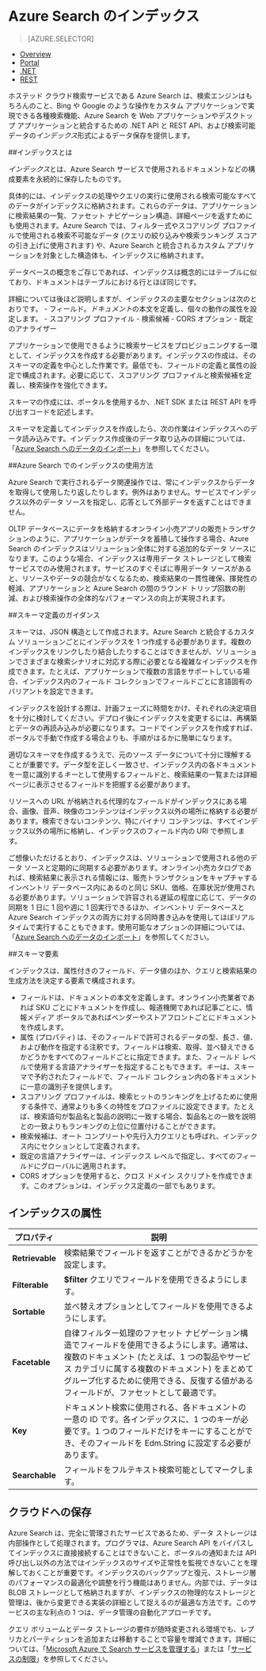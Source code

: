 <properties
	pageTitle="Azure Search のインデックス | Microsoft Azure | ホステッド クラウド検索サービス"
	description="Azure Search のインデックスとその使用方法について"
	services="search"
	documentationCenter=""
	authors="HeidiSteen"
	manager="mblythe"
	editor=""
    tags="azure-portal"/>

<tags
	ms.service="search"
	ms.devlang="na"
	ms.workload="search"
	ms.topic="get-started-article"
	ms.tgt_pltfrm="na"
	ms.date="11/09/2015"
	ms.author="heidist"/>

# Azure Search のインデックス
> [AZURE.SELECTOR]
- [Overview](search-what-is-an-index.md)
- [Portal](search-create-index-portal.md)
- [.NET](search-create-index-dotnet.md)
- [REST](search-create-index-rest-api.md)

ホステッド クラウド検索サービスである Azure Search は、検索エンジンはもちろんのこと、Bing や Google のような操作をカスタム アプリケーションで実現できる各種検索機能、Azure Search を Web アプリケーションやデスクトップ アプリケーションと統合するための .NET API と REST API、および検索可能データの*インデックス*形式によるデータ保存を提供します。

##インデックスとは

*インデックス*とは、Azure Search サービスで使用されるドキュメントなどの構成要素を永続的に保存したものです。

具体的には、インデックスの処理やクエリの実行に使用される検索可能なすべてのデータがインデックスに格納されます。これらのデータは、アプリケーションに検索結果の一覧、ファセット ナビゲーション構造、詳細ページを返すためにも使用されます。Azure Search では、フィルター式やスコアリング プロファイルで使用される検索不可能なデータ (クエリの絞り込みや検索ランキング スコアの引き上げに使用されます) や、Azure Search と統合されるカスタム アプリケーションを対象とした構造体も、インデックスに格納されます。

データベースの概念をご存じであれば、インデックスは概念的にはテーブルに似ており、ドキュメントはテーブルにおける行とほぼ同じです。

詳細については後ほど説明しますが、インデックスの主要なセクションは次のとおりです。 - フィールド。*ドキュメント*の本文を定義し、個々の動作の属性を設定します。 - スコアリング プロファイル - 検索候補 - CORS オプション - 既定のアナライザー

アプリケーションで使用できるように検索サービスをプロビジョニングする一環として、インデックスを作成する必要があります。インデックスの作成は、そのスキーマの定義を中心とした作業です。最低でも、フィールドの定義と属性の設定で構成されます。必要に応じて、スコアリング プロファイルと検索候補を定義し、検索操作を強化できます。

スキーマの作成には、ポータルを使用するか、.NET SDK または REST API を呼び出すコードを記述します。

スキーマを定義してインデックスを作成したら、次の作業はインデックスへのデータ読み込みです。インデックス作成後のデータ取り込みの詳細については、「[Azure Search へのデータのインポート](search-what-is-data-import.md)」を参照してください。

##Azure Search でのインデックスの使用方法

Azure Search で実行されるデータ関連操作では、常にインデックスからデータを取得して使用したり返したりします。例外はありません。サービスでインデックス以外のデータ ソースを指定し、応答として外部データを返すことはできません。

OLTP データベースにデータを格納するオンライン小売アプリの販売トランザクションのように、アプリケーションがデータを蓄積して操作する場合、Azure Search のインデックスはソリューション全体に対する追加的なデータ ソースになります。このような場合、インデックスは専用データ ストレージとして検索サービスでのみ使用されます。サービスのすぐそばに専用データ ソースがあると、リソースやデータの競合がなくなるため、検索結果の一貫性確保、揮発性の軽減、アプリケーションと Azure Search の間のラウンド トリップ回数の削減、および検索操作の全体的なパフォーマンスの向上が実現されます。

##スキーマ定義のガイダンス

スキーマは、JSON 構造として作成されます。Azure Search と統合するカスタム ソリューションごとにインデックスを 1 つ作成する必要があります。複数のインデックスをリンクしたり結合したりすることはできませんが、ソリューションでさまざまな検索シナリオに対応する際に必要となる複雑なインデックスを作成できます。たとえば、アプリケーションで複数の言語をサポートしている場合、インデックス内のフィールド コレクションでフィールドごとに言語固有のバリアントを設定できます。

インデックスを設計する際は、計画フェーズに時間をかけ、それぞれの決定項目を十分に検討してください。デプロイ後にインデックスを変更するには、再構築とデータの再読み込みが必要になります。コードでインデックスを作成すれば、ポータルで手動で作成する場合よりも、手順がはるかに簡単になります。

適切なスキーマを作成するうえで、元のソース データについて十分に理解することが重要です。データ型を正しく一致させ、インデックス内の各ドキュメントを一意に識別する*キー*として使用するフィールドと、検索結果の一覧または詳細ページに表示させるフィールドを把握する必要があります。

リソースへの URL が格納される代理的なフィールドがインデックスにある場合、画像、音声、映像のコンテンツはインデックス以外の場所に格納する必要があります。検索できないコンテンツ、特にバイナリ コンテンツは、すべてインデックス以外の場所に格納し、インデックスのフィールド内の URI で参照します。

ご想像いただけるとおり、インデックスは、ソリューションで使用される他のデータ ソースと定期的に同期する必要があります。オンライン小売カタログであれば、検索結果に表示される情報には、販売トランザクションをキャプチャするインベントリ データベース内にあるのと同じ SKU、価格、在庫状況が使用される必要があります。ソリューションで許容される遅延の程度に応じて、データの同期を 1 日に 1 回や週に 1 回実行できるほか、インベントリ データベースと Azure Search インデックスの両方に対する同時書き込みを使用してほぼリアルタイムで実行することもできます。使用可能なオプションの詳細については、「[Azure Search へのデータのインポート](search-what-is-data-import.md)」を参照してください。

##スキーマ要素

インデックスは、属性付きのフィールド、データ値のほか、クエリと検索結果の生成方法を決定する要素で構成されます。

- フィールドは、ドキュメントの本文を定義します。オンライン小売業者であれば SKU ごとにドキュメントを作成し、報道機関であれば記事ごとに、情報メディア ポータルであればベンダーやストアフロントごとにドキュメントを作成します。
- 属性 (プロパティ) は、そのフィールドで許可されるデータの型、長さ、値、および動作を指定する注釈です。フィールドは検索、取得、並べ替えできるかどうかをすべてのフィールドごとに指定できます。また、フィールド レベルで使用する言語アナライザーを指定することもできます。*キー*は、スキーマで予約されたフィールドで、フィールド コレクション内の各ドキュメントに一意の識別子を提供します。
- スコアリング プロファイルは、検索ヒットのランキングを上げるために使用する条件で、通常よりも多くの特性をプロファイルに設定できます。たとえば、検索語句が製品名と製品の説明に一致する場合、製品名との一致を説明との一致よりもランキングの上位に位置付けることができます。
- 検索候補は、オート コンプリートや先行入力クエリとも呼ばれ、インデックス内にセクションとして定義されます。
- 既定の言語アナライザーは、インデックス レベルで指定し、すべてのフィールドにグローバルに適用されます。
- CORS オプションを使用すると、クロス ドメイン スクリプトを作成できます。このオプションは、インデックス定義の一部でもあります。

## インデックスの属性

|**プロパティ**|説明|
|------------|-----------|
|**Retrievable**|検索結果でフィールドを返すことができるかどうかを設定します。|
|**Filterable**|**$filter** クエリでフィールドを使用できるようにします。|
|**Sortable**|並べ替えオプションとしてフィールドを使用できるようにします。|
|**Facetable**|自律フィルター処理のファセット ナビゲーション構造でフィールドを使用できるようにします。通常は、複数のドキュメント (たとえば、1 つの製品やサービス カテゴリに属する複数のドキュメント) をまとめてグループ化するために使用できる、反復する値があるフィールドが、ファセットとして最適です。|
|**Key**|ドキュメント検索に使用される、各ドキュメントの一意の ID です。各インデックスに、1 つのキーが必要です。1 つのフィールドだけをキーにすることができ、そのフィールドを Edm.String に設定する必要があります。|
|**Searchable**|フィールドをフルテキスト検索可能としてマークします。|

## クラウドへの保存

Azure Search は、完全に管理されたサービスであるため、データ ストレージは内部操作として処理されます。プログラマは、Azure Search API をバイパスしてインデックスに直接接続することはできないこと、ポータルの通知または API 呼び出し以外の方法ではインデックスのサイズや正常性を監視できないことを理解しておくことが重要です。インデックスのバックアップと復元、ストレージ層のパフォーマンスの最適化や調整を行う機能はありません。内部では、データは BLOB ストレージとして格納されますが、インデックスの物理的なストレージと管理は、後から変更できる実装の詳細として捉えるのが最適な方法です。このサービスの主な利点の 1 つは、データ管理の自動化アプローチです。

クエリ ボリュームとデータ ストレージの要件が随時変更される環境でも、レプリカとパーティションを追加または移動することで容量を増減できます。詳細については、「[Microsoft Azure で Search サービスを管理する](search-manage.md)」または「[サービスの制限](search-limits-quotas-capacity.md)」を参照してください。

<!---HONumber=Nov15_HO3-->